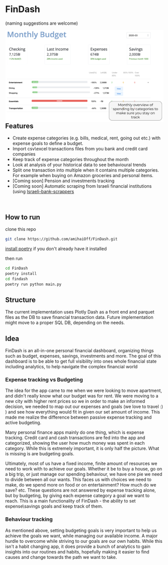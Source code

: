 # FinDash 
(naming suggestions are welcome)

<img align='right' width=600 src="assets/readme/monthly.png">

## Features
* Create expense categories (e.g. bills, medical, rent, going out etc.) 
  with expense goals to define a budget.
* Import csv\excel transactions files from you bank and credit card companies
* Keep track of expense categories throughout the month
* Look at analysis of your historical data to see behavioural trends
* Split one transaction into multiple when it contains multiple categories.
  For example when buying on Amazon groceries and personal items.
* [Coming soon] Pension and investments tracking
* [Coming soon] Automatic scraping from Israeli financial institutions 
  (using [Israeli-bank-scrappers](https://github.com/eshaham/israeli-bank-scrapers)
  
<br clear="right">
  
## How to run

clone this repo
```bash
git clone https://github.com/amihaiOff/FinDash.git
```
[install poetry](https://python-poetry.org/docs/#installation) if you don't already have it installed

then run 
```bash
cd FinDash
poetry install
cd findash
poetry run python main.py
```


## Structure
The current implementation uses Plotly Dash as a front end and parquet 
files as the DB to save financial transaction data. Future implementation 
might move to a proper SQL DB, depending on the needs.

## Idea
FinDash is an all-in-one personal financial dashboard, organizing things 
such as budget, expenses, savings, investments and more. The goal of this 
dashboard is to be able to get full visibility into ones whole financial 
state including analytics, to help navigate the complex financial world 

### Expense tracking vs Budgeting

The idea for the app came to me when we were looking to move apartment, and 
didn't really know what our budget was for rent. We were moving to a new 
city with higher rent prices so we in order to make an informed decision, 
we needed to map out our expenses and goals (we love to travel :) ) and see 
how everything would fit in given our set amount of income. This made me 
realize the difference between passive expense tracking and active budgeting. 


Many personal finance apps mainly do one thing, which is expense tracking. 
Credit card and cash transactions are fed into the app and categorized, 
showing the user how much money was spent in each category. While this is 
extremely important, it is only half the picture. What is missing is are 
budgeting goals.

Ultimately, most of us have a fixed income, finite amount of resources we 
need to work with to achieve our goals. Whether it be to buy a house, go on 
a big trip, or just manage our spending behaviour, we have one pie we need 
to divide between all our wants. This faces us with choices we need to make,
do we spend more on food or on entertainment? How much do we save? etc. These 
questions are not answered by expense tracking alone, but by budgeting, by 
giving each expense category a goal we want to reach. This is a main 
functionality of FinDash - the ability to set expense\savings goals and 
keep track of them. 

### Behaviour tracking
As mentioned above, setting budgeting goals is very important to help us 
achieve the goals we want, while managing our available income. A major 
hurdle to overcome while striving to our goals are our own habits. While 
this isn't a habit changing app, it does provide a bunch of analytics to 
gain insights into our routines and habits, hopefully making it easier to 
find causes and change towards the path we want to take.
